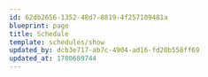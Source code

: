 ```yaml
---
id: 62db2656-1352-48d7-8819-4f257109481a
blueprint: page
title: Schedule
template: schedules/show
updated_by: dcb3e717-ab7c-4904-ad16-fd20b558ff69
updated_at: 1700689744
---
```

